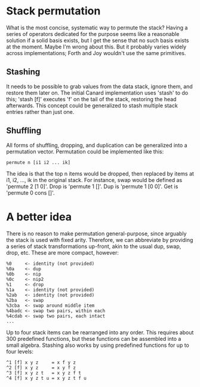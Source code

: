 # Stack permutation

What is the most concise, systematic way to permute the stack? Having a series of operators dedicated for the purpose seems like a reasonable solution if a solid basis exists, but I get the
sense that no such basis exists at the moment. Maybe I'm wrong about this. But it probably varies widely across implementations; Forth and Joy wouldn't use the same primitives.

## Stashing

It needs to be possible to grab values from the data stack, ignore them, and restore them later on. The initial Canard implementation uses 'stash' to do this; 'stash [f]' executes 'f' on the
tail of the stack, restoring the head afterwards. This concept could be generalized to stash multiple stack entries rather than just one.

## Shuffling

All forms of shuffling, dropping, and duplication can be generalized into a permutation vector. Permutation could be implemented like this:

    permute n [i1 i2 ... ik]

The idea is that the top n items would be dropped, then replaced by items at i1, i2, ..., ik in the original stack. For instance, swap would be defined as 'permute 2 [1 0]'. Drop is 'permute
1 []'. Dup is 'permute 1 [0 0]'. Get is 'permute 0 cons []'.

# A better idea

There is no reason to make permutation general-purpose, since arguably the stack is used with fixed arity. Therefore, we can abbreviate by providing a series of stack transformations up-front,
akin to the usual dup, swap, drop, etc. These are more compact, however:

    %0     <- identity (not provided)
    %0a    <- dup
    %0b    <- nip
    %0c    <- nip2
    %1     <- drop
    %1a    <- identity (not provided)
    %2ab   <- identity (not provided)
    %2ba   <- swap
    %3cba  <- swap around middle item
    %4badc <- swap two pairs, within each
    %4cdab <- swap two pairs, each intact
    ...

Up to four stack items can be rearranged into any order. This requires about 300 predefined functions, but these functions can be assembled into a small algebra. Stashing also works by using
predefined functions for up to four levels:

    ^1 [f] x y z     = x f y z
    ^2 [f] x y z     = x y f z
    ^3 [f] x y z t   = x y z f t
    ^4 [f] x y z t u = x y z t f u